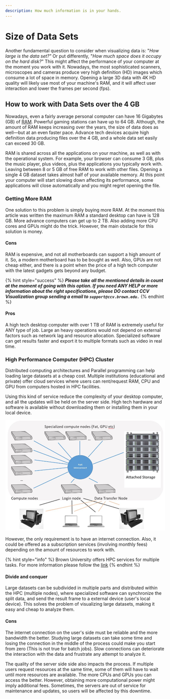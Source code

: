 ```yaml
---
description: How much information is in your hands.
---
```


# Size of Data Sets

Another fundamental question to consider when visualizing data is: "_How large is the data_ _set?"_ Or put differently, "_How much space does it occupy on the hard disk?_" This might affect the performance of your computer at the moment you work with it. Nowadays,  the most sophisticated scanners, microscopes and cameras produce very high definition \(HD\) images which consume a lot of space in memory. Opening a large 3D data with 4K HD quality will likely use most of your machine's RAM,  and it will affect user interaction and lower  the frames per second \(fps\).

## How to work with Data Sets over the 4 GB 

Nowadays, even a fairly average personal computer can have 16 Gigabytes \(GB\) of [RAM](https://en.wikipedia.org/wiki/Random-access_memory).  Powerful gaming stations can have up to 64 GB. Although, the amount of RAM keeps increasing over the years, the size of data does as well—but at an even faster pace. Advance tech devices acquire high definition data producing files over the 4 GB, and a whole data set easily can exceed 30 GB.

RAM is shared across all the applications on your machine, as well as with the operational system. For example, your browser can consume 3 GB, plus the music player, plus videos, plus the applications you typically work with. Leaving between 8 or 5 GB of free RAM to work with other files. Opening a single 4 GB dataset takes almost half of your available memory. At this point your computer will start slowing down affecting its performance, some applications will close automatically and you might regret opening the file.

### Getting More RAM

One solution to this problem is simply buying more RAM. At the moment this article was written the maximum RAM a standard desktop can have is 128 GB. More advance computers can get up to 2 TB. Also adding more CPU cores and  GPUs might do the trick. However, the main obstacle for this solution is money.

#### Cons

RAM is expensive, and not all motherboards can support a high amount of it. So, a modern motherboard has to be bought as well. Also, GPUs are not cheap either, and there is a point when the price of a high tech computer with the latest gadgets gets beyond any  budget.

{% hint style="success" %}
_**Please take all the mentioned details in count at the moment of going with this option. If you need ANY HELP  or more information about the right specifications, please DO contact CCV Visualization group sending a email to `support@ccv.brown.edu.`**_ 
{% endhint %}

#### Pros

A high tech desktop computer with over 1 TB of RAM is extremely useful for ANY type of job. Large an heavy operations would not depend on external factors such as network lag and resource allocation. Specialized software can get results faster and export it to multiple formats such as video in real time.

### High Performance Computer \(HPC\) Cluster 

Distributed computing architectures and Parallel programming can help loading large datasets at a cheap cost. Multiple institutions \(educational and private\) offer cloud services where users can rent/request RAM,  CPU and GPU from computers hosted in HPC facilities.

Using this kind of service reduce the complexity of your  desktop computer, and all the updates will be held on the server side. High tech hardware and software is available without downloading them or installing them in your local device.

![HPC service offers multiple and powerful resources accessible from simple desktop computers](../.gitbook/assets/hpccluster.jpg)

However,  the only requirement is to have an internet connection. Also, it could be offered as a subscription services \(involving monthly fees\) depending on the amount of resources to work with.

{% hint style="info" %}
Brown University offers HPC services for multiple tasks. For more information please follow the [link](https://ccv.brown.edu/#computing)
{% endhint %}

#### Divide and conquer

Large datasets can be subdivided in multiple parts and distributed within the HPC \(multiple nodes\), where specialized software can synchronize the split data, and send the result frame to a external device \(user's local device\). This solves the problem of visualizing large datasets, making it easy and cheap to analyze them.

#### Cons

The internet connection on the user's side must be reliable and the more bandwidth the better. Studying large datasets can take some time and losing the connection in the middle of the process could make you start from zero \(This is not true for batch jobs\). Slow connections can deteriorate the interaction with the data and frustrate any attempt to analyze it.

The quality of the server side side also impacts the process. If multiple users request resources at the same time, some of them will have to wait until more resources are available. The more CPUs and GPUs you can access the better. However, obtaining more computational power might imply additional fees. Sometimes, the servers are out of service for maintenance and updates, so users will be affected by this downtime.







## 



